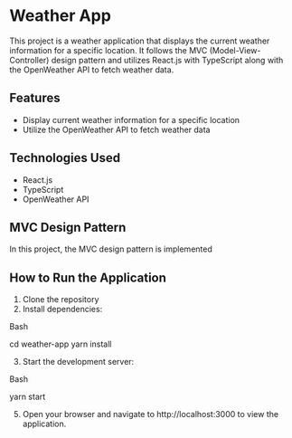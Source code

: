 # Weather App

This project is a weather application that displays the current weather information for a specific location. It follows the MVC (Model-View-Controller) design pattern and utilizes React.js with TypeScript along with the OpenWeather API to fetch weather data.

## Features

- Display current weather information for a specific location
- Utilize the OpenWeather API to fetch weather data

## Technologies Used

- React.js
- TypeScript
- OpenWeather API

## MVC Design Pattern

In this project, the MVC design pattern is implemented

## How to Run the Application

1. Clone the repository
2. Install dependencies:

Bash

cd weather-app
yarn install

3. Start the development server:

Bash

yarn start

5. Open your browser and navigate to http://localhost:3000 to view the application.
